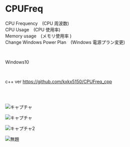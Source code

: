# CPUFreq
 CPU Frequency　(CPU 周波数)  
 CPU Usage　(CPU 使用率)  
 Memory usage　(メモリ使用率 )  
 Change Windows Power Plan　(Windows 電源プラン変更)  
 
 <br>
 
  Windows10

<br>

c++ ver https://github.com/kxkx5150/CPUFreq_cpp

<br><br>

![キャプチャ](https://user-images.githubusercontent.com/10168979/111167837-d820d480-85e4-11eb-93b8-3da6190d2260.PNG)

![キャプチャ](https://user-images.githubusercontent.com/10168979/111120104-4e561480-85ae-11eb-815e-6248a4cf1ad5.PNG)

![キャプチャ2](https://user-images.githubusercontent.com/10168979/111120165-62017b00-85ae-11eb-9761-04dd60089f79.PNG)

![無題](https://user-images.githubusercontent.com/10168979/111263456-4313ef00-8669-11eb-876e-a279db391b52.png)


